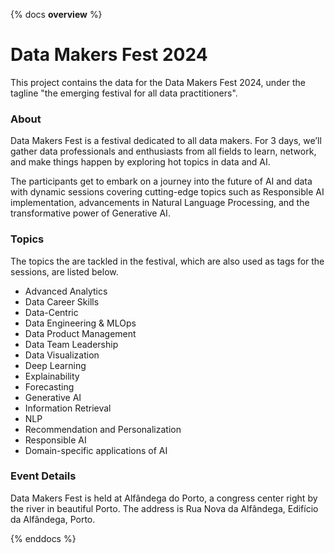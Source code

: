 {% docs __overview__ %}

# Data Makers Fest 2024

This project contains the data for the Data Makers Fest 2024, under the tagline "the emerging festival for all data practitioners".

### About

Data Makers Fest is a festival dedicated to all data makers. For 3 days, we’ll gather data professionals and enthusiasts from all fields to learn, network, and make things happen by exploring hot topics in data and AI.

The participants get to embark on a journey into the future of AI and data with dynamic sessions covering cutting-edge topics such as Responsible AI implementation, advancements in Natural Language Processing, and the transformative power of Generative AI.

### Topics

The topics the are tackled in the festival, which are also used as tags for the sessions, are listed below. 

- Advanced Analytics
- Data Career Skills
- Data-Centric
- Data Engineering & MLOps
- Data Product Management
- Data Team Leadership
- Data Visualization
- Deep Learning
- Explainability
- Forecasting
- Generative AI
- Information Retrieval
- NLP
- Recommendation and Personalization
- Responsible AI
- Domain-specific applications of AI

### Event Details

Data Makers Fest is held at Alfândega do Porto, a congress center right by the river in beautiful Porto. The address is Rua Nova da Alfândega, Edifício da Alfândega, Porto.

{% enddocs %}